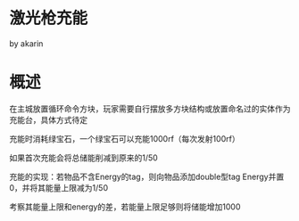 激光枪充能
====
by akarin

# 概述
在主城放置循环命令方块，玩家需要自行摆放多方块结构或放置命名过的实体作为充能台，具体方式待定

充能时消耗绿宝石，一个绿宝石可以充能1000rf（每次发射100rf）

如果首次充能会将总储能削减到原来的1/50

充能的实现：若物品不含Energy的tag，则向物品添加double型tag Energy并置0，并将其能量上限减为1/50

考察其能量上限和energy的差，若能量上限足够则将储能增加1000